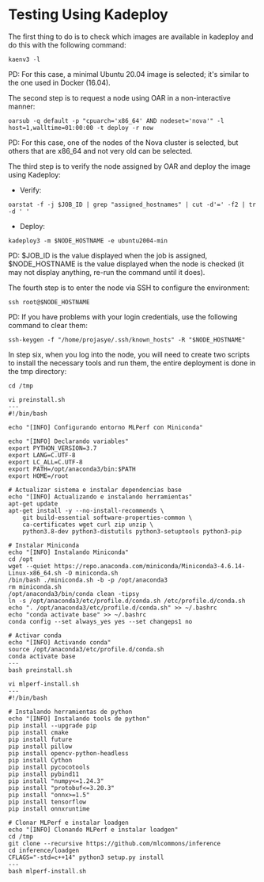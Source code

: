 # Testing Using Kadeploy

The first thing to do is to check which images are available in kadeploy and do this with the following command:
```
kaenv3 -l
```
PD: For this case, a minimal Ubuntu 20.04 image is selected; it's similar to the one used in Docker (16.04).

The second step is to request a node using OAR in a non-interactive manner:
```
oarsub -q default -p "cpuarch='x86_64' AND nodeset='nova'" -l host=1,walltime=01:00:00 -t deploy -r now
```
PD: For this case, one of the nodes of the Nova cluster is selected, but others that are x86_64 and not very old can be selected.

The third step is to verify the node assigned by OAR and deploy the image using Kadeploy:
- Verify:
```
oarstat -f -j $JOB_ID | grep "assigned_hostnames" | cut -d'=' -f2 | tr -d ' '
```
- Deploy:
```
kadeploy3 -m $NODE_HOSTNAME -e ubuntu2004-min
```
PD: $JOB_ID is the value displayed when the job is assigned, $NODE_HOSTNAME is the value displayed when the node is checked (it may not display anything, re-run the command until it does).

The fourth step is to enter the node via SSH to configure the environment:
```
ssh root@$NODE_HOSTNAME
```
PD: If you have problems with your login credentials, use the following command to clear them:
```
ssh-keygen -f "/home/projasye/.ssh/known_hosts" -R "$NODE_HOSTNAME"
```

In step six, when you log into the node, you will need to create two scripts to install the necessary tools and run them, the entire deployment is done in the tmp directory:
```
cd /tmp
```
```
vi preinstall.sh
---
#!/bin/bash

echo "[INFO] Configurando entorno MLPerf con Miniconda"

echo "[INFO] Declarando variables"
export PYTHON_VERSION=3.7
export LANG=C.UTF-8
export LC_ALL=C.UTF-8
export PATH=/opt/anaconda3/bin:$PATH
export HOME=/root

# Actualizar sistema e instalar dependencias base
echo "[INFO] Actualizando e instalando herramientas"
apt-get update
apt-get install -y --no-install-recommends \
    git build-essential software-properties-common \
    ca-certificates wget curl zip unzip \
    python3.8-dev python3-distutils python3-setuptools python3-pip 

# Instalar Miniconda
echo "[INFO] Instalando Miniconda"
cd /opt
wget --quiet https://repo.anaconda.com/miniconda/Miniconda3-4.6.14-Linux-x86_64.sh -O miniconda.sh
/bin/bash ./miniconda.sh -b -p /opt/anaconda3
rm miniconda.sh
/opt/anaconda3/bin/conda clean -tipsy
ln -s /opt/anaconda3/etc/profile.d/conda.sh /etc/profile.d/conda.sh
echo ". /opt/anaconda3/etc/profile.d/conda.sh" >> ~/.bashrc
echo "conda activate base" >> ~/.bashrc
conda config --set always_yes yes --set changeps1 no

# Activar conda
echo "[INFO] Activando conda"
source /opt/anaconda3/etc/profile.d/conda.sh
conda activate base
---
bash preinstall.sh
```
```
vi mlperf-install.sh
---
#!/bin/bash

# Instalando herramientas de python
echo "[INFO] Instalando tools de python"
pip install --upgrade pip
pip install cmake
pip install future
pip install pillow
pip install opencv-python-headless
pip install Cython
pip install pycocotools
pip install pybind11
pip install "numpy<=1.24.3"
pip install "protobuf<=3.20.3"
pip install "onnx>=1.5"
pip install tensorflow
pip install onnxruntime

# Clonar MLPerf e instalar loadgen
echo "[INFO] Clonando MLPerf e instalar loadgen"
cd /tmp
git clone --recursive https://github.com/mlcommons/inference
cd inference/loadgen
CFLAGS="-std=c++14" python3 setup.py install
---
bash mlperf-install.sh
```
